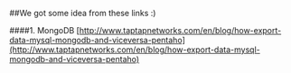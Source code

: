 ##We got some idea from these links :)

####1. MongoDB
[http://www.taptapnetworks.com/en/blog/how-export-data-mysql-mongodb-and-viceversa-pentaho](http://www.taptapnetworks.com/en/blog/how-export-data-mysql-mongodb-and-viceversa-pentaho)


